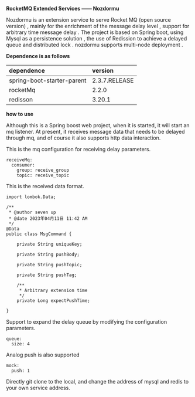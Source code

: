 **RocketMQ Extended Services —— Nozdormu**

Nozdormu is an extension service to serve Rocket MQ (open source version) , mainly for the enrichment of the message delay level , support for arbitrary time message delay . The project is based on Spring boot, using Mysql as a persistence solution , the use of Redission to achieve a delayed queue and distributed lock . nozdormu supports multi-node deployment .

**Dependence is as follows**

|  dependence | version |
| :------------ | :------------ |
| spring-boot-starter-parent | 2.3.7.RELEASE  |
|  rocketMq | 2.2.0 |
|  redisson | 3.20.1 |

**how to use**

Although this is a Spring boost web project, when it is started, it will start an mq listener. At present, it receives message data that needs to be delayed through mq, and of course it also supports http data interaction.

This is the mq configuration for receiving delay parameters.

    receiveMq:
      consumer:
        group: receive_group
        topic: receive_topic

This is the received data format.


    import lombok.Data;
    
    /**
     * @author seven up
     * @date 2023年04月11日 11:42 AM
     */
    @Data
    public class MsgCommand {
    
        private String uniqueKey;
    
        private String pushBody;
    
        private String pushTopic;
    
        private String pushTag;
    
        /**
         * Arbitrary extension time
         */
        private Long expectPushTime;
    
    }


Support to expand the delay queue by modifying the configuration parameters.

    queue:
      size: 4

Analog push is also supported

    mock:
      push: 1

Directly git clone to the local, and change the address of mysql and redis to your own service address.
